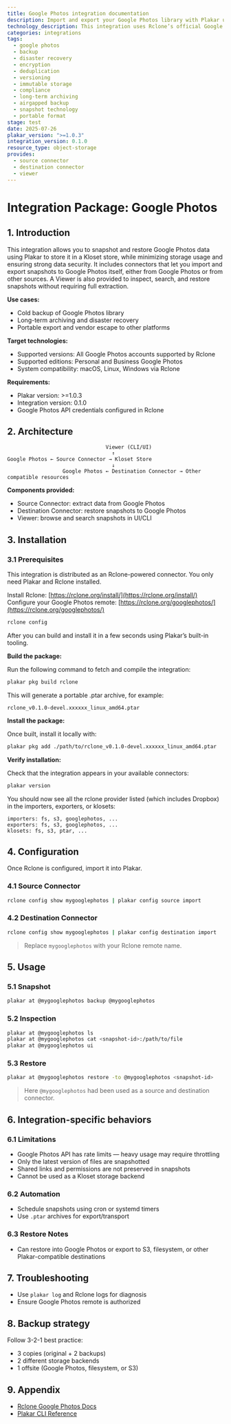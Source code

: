 ```yaml
---
title: Google Photos integration documentation
description: Import and export your Google Photos library with Plakar using Rclone. Encrypted, deduplicated, and portable backups.
technology_description: This integration uses Rclone’s official Google Photos remote to extract and restore data into a Kloset store.
categories: integrations
tags:
  - google photos
  - backup
  - disaster recovery
  - encryption
  - deduplication
  - versioning
  - immutable storage
  - compliance
  - long-term archiving
  - airgapped backup
  - snapshot technology
  - portable format
stage: test
date: 2025-07-26
plakar_version: ">=1.0.3"
integration_version: 0.1.0
resource_type: object-storage
provides:
  - source connector
  - destination connector
  - viewer
---
```


# Integration Package: Google Photos

## 1. Introduction

This integration allows you to snapshot and restore Google Photos data using Plakar to store it in a Kloset store, while minimizing storage usage and ensuring strong data security.
It includes connectors that let you import and export snapshots to Google Photos itself, either from Google Photos or from other sources.
A Viewer is also provided to inspect, search, and restore snapshots without requiring full extraction.

**Use cases:**

* Cold backup of Google Photos library
* Long-term archiving and disaster recovery
* Portable export and vendor escape to other platforms

**Target technologies:**

* Supported versions: All Google Photos accounts supported by Rclone
* Supported editions: Personal and Business Google Photos
* System compatibility: macOS, Linux, Windows via Rclone

**Requirements:**

* Plakar version: >=1.0.3
* Integration version: 0.1.0
* Google Photos API credentials configured in Rclone

## 2. Architecture

```
                                Viewer (CLI/UI)
                                  ↑
Google Photos ← Source Connector → Kloset Store
                                  ↓
                  Google Photos ← Destination Connector → Other compatible resources
```

**Components provided:**

* Source Connector: extract data from Google Photos
* Destination Connector: restore snapshots to Google Photos
* Viewer: browse and search snapshots in UI/CLI

## 3. Installation

### 3.1 Prerequisites 

This integration is distributed as an Rclone-powered connector.
You only need Plakar and Rclone installed.

Install Rclone: [https://rclone.org/install/](https://rclone.org/install/)
Configure your Google Photos remote: [https://rclone.org/googlephotos/](https://rclone.org/googlephotos/)

```bash
rclone config
```

After you can build and install it in a few seconds using Plakar’s built-in tooling.

**Build the package:**

Run the following command to fetch and compile the integration:

```bash
plakar pkg build rclone
```

This will generate a portable .ptar archive, for example:

`rclone_v0.1.0-devel.xxxxxx_linux_amd64.ptar`

**Install the package:**

Once built, install it locally with:

```bash
plakar pkg add ./path/to/rclone_v0.1.0-devel.xxxxxx_linux_amd64.ptar
```

**Verify installation:**

Check that the integration appears in your available connectors:

```bash
plakar version
```

You should now see all the rclone provider listed (which includes Dropbox) in the importers, exporters, or klosets:
```plaintext
importers: fs, s3, googlephotos, ...
exporters: fs, s3, googlephotos, ...
klosets: fs, s3, ptar, ...
```

## 4. Configuration

Once Rclone is configured, import it into Plakar.

### 4.1 Source Connector

```bash
rclone config show mygooglephotos | plakar config source import
```

### 4.2 Destination Connector

```bash
rclone config show mygooglephotos | plakar config destination import
```

> Replace `mygooglephotos` with your Rclone remote name.

## 5. Usage

### 5.1 Snapshot

```bash
plakar at @mygooglephotos backup @mygooglephotos
```

### 5.2 Inspection

```bash
plakar at @mygooglephotos ls
plakar at @mygooglephotos cat <snapshot-id>:/path/to/file
plakar at @mygooglephotos ui
```

### 5.3 Restore

```bash
plakar at @mygooglephotos restore -to @mygooglephotos <snapshot-id>
```

> Here `@mygooglephotos` had been used as a source and destination connector.

## 6. Integration-specific behaviors

### 6.1 Limitations

* Google Photos API has rate limits — heavy usage may require throttling
* Only the latest version of files are snapshotted
* Shared links and permissions are not preserved in snapshots
* Cannot be used as a Kloset storage backend

### 6.2 Automation

* Schedule snapshots using cron or systemd timers
* Use `.ptar` archives for export/transport

### 6.3 Restore Notes

* Can restore into Google Photos or export to S3, filesystem, or other Plakar-compatible destinations

## 7. Troubleshooting

* Use `plakar log` and Rclone logs for diagnosis
* Ensure Google Photos remote is authorized

## 8. Backup strategy

Follow 3-2-1 best practice:

* 3 copies (original + 2 backups)
* 2 different storage backends
* 1 offsite (Google Photos, filesystem, or S3)

## 9. Appendix

* [Rclone Google Photos Docs](https://rclone.org/googlephotos/)
* [Plakar CLI Reference](/docs/main)